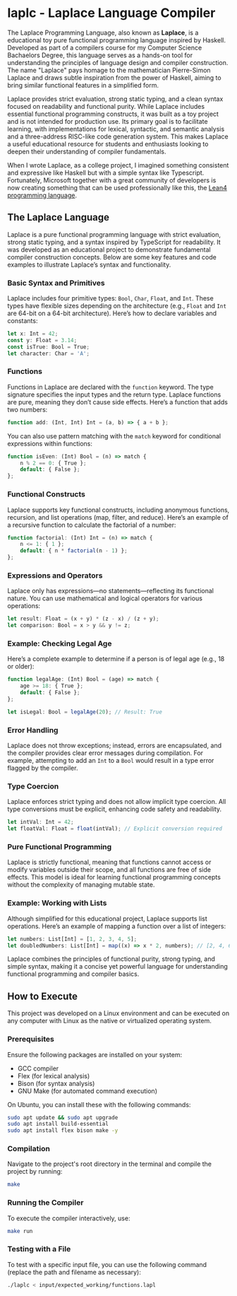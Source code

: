 # laplc - Laplace Language Compiler
The Laplace Programming Language, also known as **Laplace**, is a educational toy pure functional programming language inspired by Haskell. Developed as part of a compilers course for my Computer Science Bachaelors Degree, this language serves as a hands-on tool for understanding the principles of language design and compiler construction. The name "Laplace" pays homage to the mathematician Pierre-Simon Laplace and draws subtle inspiration from the power of Haskell, aiming to bring similar functional features in a simplified form.

Laplace provides strict evaluation, strong static typing, and a clean syntax focused on readability and functional purity. While Laplace includes essential functional programming constructs, it was built as a toy project and is not intended for production use. Its primary goal is to facilitate learning, with implementations for lexical, syntactic, and semantic analysis and a three-address RISC-like code generation system. This makes Laplace a useful educational resource for students and enthusiasts looking to deepen their understanding of compiler fundamentals.

When I wrote Laplace, as a college project, I imagined something consistent and expressive like Haskell but with a simple syntax like Typescript. Fortunately, Microsoft together with a great community of developers is now creating something that can be used professionally like this, the [Lean4 programming language](https://github.com/leanprover/lean4).

## The Laplace Language

Laplace is a pure functional programming language with strict evaluation, strong static typing, and a syntax inspired by TypeScript for readability. It was developed as an educational project to demonstrate fundamental compiler construction concepts. Below are some key features and code examples to illustrate Laplace’s syntax and functionality.

### Basic Syntax and Primitives

Laplace includes four primitive types: `Bool`, `Char`, `Float`, and `Int`. These types have flexible sizes depending on the architecture (e.g., `Float` and `Int` are 64-bit on a 64-bit architecture). Here’s how to declare variables and constants:

```javascript
let x: Int = 42;
const y: Float = 3.14;
const isTrue: Bool = True;
let character: Char = 'A';
```

### Functions

Functions in Laplace are declared with the `function` keyword. The type signature specifies the input types and the return type. Laplace functions are pure, meaning they don’t cause side effects. Here’s a function that adds two numbers:

```javascript
function add: (Int, Int) Int = (a, b) => { a + b };
```

You can also use pattern matching with the `match` keyword for conditional expressions within functions:

```javascript
function isEven: (Int) Bool = (n) => match {
    n % 2 == 0: { True };
    default: { False };
};
```

### Functional Constructs

Laplace supports key functional constructs, including anonymous functions, recursion, and list operations (map, filter, and reduce). Here’s an example of a recursive function to calculate the factorial of a number:

```javascript
function factorial: (Int) Int = (n) => match {
    n <= 1: { 1 };
    default: { n * factorial(n - 1) };
};
```

### Expressions and Operators

Laplace only has expressions—no statements—reflecting its functional nature. You can use mathematical and logical operators for various operations:

```javascript
let result: Float = (x + y) * (z - x) / (z + y);
let comparison: Bool = x > y && y != z;
```

### Example: Checking Legal Age

Here’s a complete example to determine if a person is of legal age (e.g., 18 or older):

```javascript
function legalAge: (Int) Bool = (age) => match {
    age >= 18: { True };
    default: { False };
};

let isLegal: Bool = legalAge(20); // Result: True
```

### Error Handling

Laplace does not throw exceptions; instead, errors are encapsulated, and the compiler provides clear error messages during compilation. For example, attempting to add an `Int` to a `Bool` would result in a type error flagged by the compiler.

### Type Coercion

Laplace enforces strict typing and does not allow implicit type coercion. All type conversions must be explicit, enhancing code safety and readability.

```javascript
let intVal: Int = 42;
let floatVal: Float = float(intVal); // Explicit conversion required
```

### Pure Functional Programming

Laplace is strictly functional, meaning that functions cannot access or modify variables outside their scope, and all functions are free of side effects. This model is ideal for learning functional programming concepts without the complexity of managing mutable state.

### Example: Working with Lists

Although simplified for this educational project, Laplace supports list operations. Here’s an example of mapping a function over a list of integers:

```javascript
let numbers: List[Int] = [1, 2, 3, 4, 5];
let doubledNumbers: List[Int] = map((x) => x * 2, numbers); // [2, 4, 6, 8, 10]
```

Laplace combines the principles of functional purity, strong typing, and simple syntax, making it a concise yet powerful language for understanding functional programming and compiler basics. 

## How to Execute

This project was developed on a Linux environment and can be executed on any computer with Linux as the native or virtualized operating system.

### Prerequisites

Ensure the following packages are installed on your system:

- GCC compiler
- Flex (for lexical analysis)
- Bison (for syntax analysis)
- GNU Make (for automated command execution)

On Ubuntu, you can install these with the following commands:

```bash
sudo apt update && sudo apt upgrade
sudo apt install build-essential
sudo apt install flex bison make -y
```

### Compilation

Navigate to the project's root directory in the terminal and compile the project by running:

```bash
make
```

### Running the Compiler

To execute the compiler interactively, use:

```bash
make run
```

### Testing with a File

To test with a specific input file, you can use the following command (replace the path and filename as necessary):

```bash
./laplc < input/expected_working/functions.lapl
```
